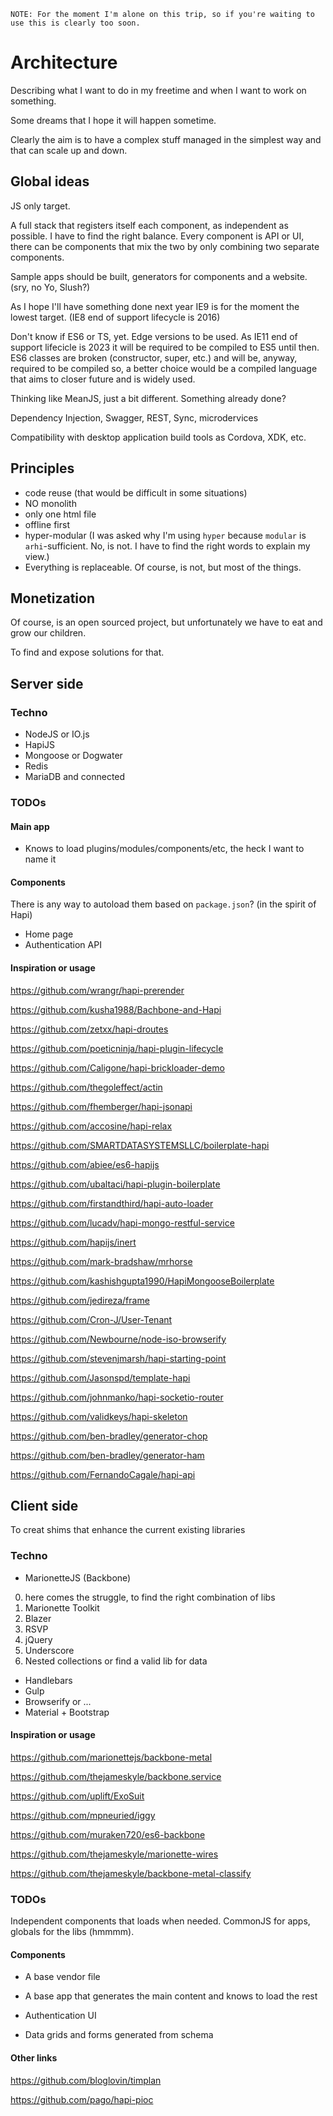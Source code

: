     NOTE: For the moment I'm alone on this trip, so if you're waiting to use this is clearly too soon.

# Architecture

Describing what I want to do in my freetime and when I want to work on something.

Some dreams that I hope it will happen sometime.

Clearly the aim is to have a complex stuff managed in the simplest way and that can scale up and down.

## Global ideas

JS only target.

A full stack that registers itself each component, as independent as possible. I have to find the right balance. Every component is API or UI, there can be components that mix the two by only combining two separate components.

Sample apps should be built, generators for components and a website. (sry, no Yo, Slush?)

As I hope I'll have something done next year IE9 is for the moment the lowest target. (IE8 end of support lifecycle is 2016)

Don't know if ES6 or TS, yet. Edge versions to be used. As IE11 end of support lifecicle is 2023 it will be required to be compiled to ES5 until then. ES6 classes are broken (constructor, super, etc.) and will be, anyway, required to be compiled so, a better choice would be a compiled language that aims to closer future and is widely used.

Thinking like MeanJS, just a bit different. Something already done?

Dependency Injection, Swagger, REST, Sync, microdervices

Compatibility with desktop application build tools as Cordova, XDK, etc.


## Principles

- code reuse (that would be difficult in some situations)
- NO monolith
- only one html file
- offline first
- hyper-modular (I was asked why I'm using `hyper` because `modular` is `arhi`-sufficient. No, is not. I have to find the right words to explain my view.)
- Everything is replaceable. Of course, is not, but most of the things.

## Monetization

Of course, is an open sourced project, but unfortunately we have to eat and grow our children.

To find and expose solutions for that.

## Server side

### Techno

- NodeJS or IO.js
- HapiJS
- Mongoose or Dogwater
- Redis
- MariaDB and connected

### TODOs

#### Main app

- Knows to load plugins/modules/components/etc, the heck I want to name it

#### Components

There is any way to autoload them based on `package.json`? (in the spirit of Hapi)

- Home page
- Authentication API
 
#### Inspiration or usage

https://github.com/wrangr/hapi-prerender

https://github.com/kusha1988/Bachbone-and-Hapi

https://github.com/zetxx/hapi-droutes

https://github.com/poeticninja/hapi-plugin-lifecycle

https://github.com/Caligone/hapi-brickloader-demo

https://github.com/thegoleffect/actin

https://github.com/fhemberger/hapi-jsonapi

https://github.com/accosine/hapi-relax

https://github.com/SMARTDATASYSTEMSLLC/boilerplate-hapi

https://github.com/abiee/es6-hapijs

https://github.com/ubaltaci/hapi-plugin-boilerplate

https://github.com/firstandthird/hapi-auto-loader

https://github.com/lucadv/hapi-mongo-restful-service

https://github.com/hapijs/inert

https://github.com/mark-bradshaw/mrhorse

https://github.com/kashishgupta1990/HapiMongooseBoilerplate

https://github.com/jedireza/frame

https://github.com/Cron-J/User-Tenant

https://github.com/Newbourne/node-iso-browserify

https://github.com/stevenjmarsh/hapi-starting-point

https://github.com/Jasonspd/template-hapi

https://github.com/johnmanko/hapi-socketio-router

https://github.com/validkeys/hapi-skeleton

https://github.com/ben-bradley/generator-chop

https://github.com/ben-bradley/generator-ham

https://github.com/FernandoCagale/hapi-api


## Client side

To creat shims that enhance the current existing libraries

### Techno

- MarionetteJS (Backbone)
 0. here comes the struggle, to find the right combination of libs
 1. Marionette Toolkit
 2. Blazer
 3. RSVP
 4. jQuery
 5. Underscore
 6. Nested collections or find a valid lib for data
- Handlebars
- Gulp
- Browserify or ...
- Material + Bootstrap

#### Inspiration or usage

https://github.com/marionettejs/backbone-metal

https://github.com/thejameskyle/backbone.service

https://github.com/uplift/ExoSuit

https://github.com/mpneuried/iggy

https://github.com/muraken720/es6-backbone

https://github.com/thejameskyle/marionette-wires

https://github.com/thejameskyle/backbone-metal-classify


### TODOs

Independent components that loads when needed. CommonJS for apps, globals for the libs (hmmmm).

#### Components

- A base vendor file
- A base app that generates the main content and knows to load the rest

- Authentication UI
- Data grids and forms generated from schema


#### Other links

https://github.com/bloglovin/timplan

https://github.com/pago/hapi-pioc
